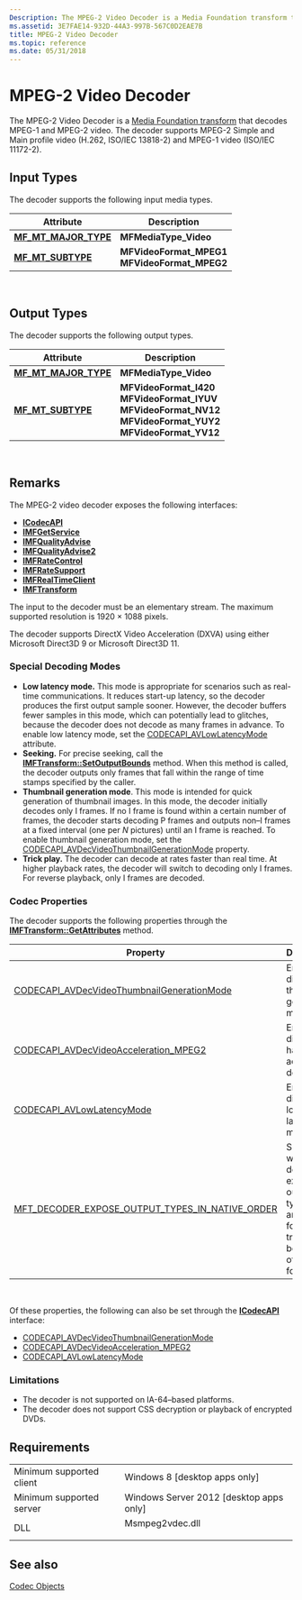 ```yaml
---
Description: The MPEG-2 Video Decoder is a Media Foundation transform that decodes MPEG-1 and MPEG-2 video.
ms.assetid: 3E7FAE14-932D-44A3-997B-567C0D2EAE7B
title: MPEG-2 Video Decoder
ms.topic: reference
ms.date: 05/31/2018
---
```


# MPEG-2 Video Decoder

The MPEG-2 Video Decoder is a [Media Foundation transform](media-foundation-transforms.md) that decodes MPEG-1 and MPEG-2 video. The decoder supports MPEG-2 Simple and Main profile video (H.262, ISO/IEC 13818-2) and MPEG-1 video (ISO/IEC 11172-2).

## Input Types

The decoder supports the following input media types.

| Attribute                                                 | Description                                                             |
|-----------------------------------------------------------|-------------------------------------------------------------------------|
| [**MF\_MT\_MAJOR\_TYPE**](mf-mt-major-type-attribute.md) | **MFMediaType\_Video**                                                  |
| [**MF\_MT\_SUBTYPE**](mf-mt-subtype-attribute.md)        | **MFVideoFormat\_MPEG1**<br/> **MFVideoFormat\_MPEG2**<br/> |



 

## Output Types

The decoder supports the following output types.

| Attribute                                                 | Description                                                                                                                                                                    |
|-----------------------------------------------------------|--------------------------------------------------------------------------------------------------------------------------------------------------------------------------------|
| [**MF\_MT\_MAJOR\_TYPE**](mf-mt-major-type-attribute.md) | **MFMediaType\_Video**                                                                                                                                                         |
| [**MF\_MT\_SUBTYPE**](mf-mt-subtype-attribute.md)        | **MFVideoFormat\_I420**<br/> **MFVideoFormat\_IYUV**<br/> **MFVideoFormat\_NV12**<br/> **MFVideoFormat\_YUY2**<br/> **MFVideoFormat\_YV12**<br/> |



 

## Remarks

The MPEG-2 video decoder exposes the following interfaces:

-   [**ICodecAPI**](https://msdn.microsoft.com/library/Dd311953(v=VS.85).aspx)
-   [**IMFGetService**](/windows/desktop/api/mfidl/nn-mfidl-imfgetservice)
-   [**IMFQualityAdvise**](/windows/desktop/api/mfidl/nn-mfidl-imfqualityadvise)
-   [**IMFQualityAdvise2**](/windows/desktop/api/mfidl/nn-mfidl-imfqualityadvise2)
-   [**IMFRateControl**](/windows/desktop/api/mfidl/nn-mfidl-imfratecontrol)
-   [**IMFRateSupport**](/windows/desktop/api/mfidl/nn-mfidl-imfratesupport)
-   [**IMFRealTimeClient**](/windows/desktop/api/mfidl/nn-mfidl-imfrealtimeclient)
-   [**IMFTransform**](/windows/desktop/api/mftransform/nn-mftransform-imftransform)

The input to the decoder must be an elementary stream. The maximum supported resolution is 1920 × 1088 pixels.

The decoder supports DirectX Video Acceleration (DXVA) using either Microsoft Direct3D 9 or Microsoft Direct3D 11.

### Special Decoding Modes

-   **Low latency mode.** This mode is appropriate for scenarios such as real-time communications. It reduces start-up latency, so the decoder produces the first output sample sooner. However, the decoder buffers fewer samples in this mode, which can potentially lead to glitches, because the decoder does not decode as many frames in advance. To enable low latency mode, set the [CODECAPI\_AVLowLatencyMode](codecapi-avlowlatencymode.md) attribute.
-   **Seeking.** For precise seeking, call the [**IMFTransform::SetOutputBounds**](/windows/desktop/api/mftransform/nf-mftransform-imftransform-setoutputbounds) method. When this method is called, the decoder outputs only frames that fall within the range of time stamps specified by the caller.
-   **Thumbnail generation mode**. This mode is intended for quick generation of thumbnail images. In this mode, the decoder initially decodes only I frames. If no I frame is found within a certain number of frames, the decoder starts decoding P frames and outputs non–I frames at a fixed interval (one per *N* pictures) until an I frame is reached. To enable thumbnail generation mode, set the [CODECAPI\_AVDecVideoThumbnailGenerationMode](https://msdn.microsoft.com/library/Dd742718(v=VS.85).aspx) property.
-   **Trick play.** The decoder can decode at rates faster than real time. At higher playback rates, the decoder will switch to decoding only I frames. For reverse playback, only I frames are decoded.

### Codec Properties

The decoder supports the following properties through the [**IMFTransform::GetAttributes**](/windows/desktop/api/mftransform/nf-mftransform-imftransform-getattributes) method.



| Property                                                                                                      | Description                                                                                                |
|---------------------------------------------------------------------------------------------------------------|------------------------------------------------------------------------------------------------------------|
| [CODECAPI\_AVDecVideoThumbnailGenerationMode](https://msdn.microsoft.com/library/Dd742718(v=VS.85).aspx)               | Enables or disables thumbnail generation mode.                                                             |
| [CODECAPI\_AVDecVideoAcceleration\_MPEG2](https://msdn.microsoft.com/library/Dd742713(v=VS.85).aspx)                        | Enables or disables hardware accelerated decoding.                                                         |
| [CODECAPI\_AVLowLatencyMode](codecapi-avlowlatencymode.md)                                                   | Enables or disables low-latency mode.                                                                      |
| [MFT\_DECODER\_EXPOSE\_OUTPUT\_TYPES\_IN\_NATIVE\_ORDER](mft-decoder-expose-output-types-in-native-order.md) | Specifies whether the decoder exposes output types that are suitable for transcoding before other formats. |



 

Of these properties, the following can also be set through the [**ICodecAPI**](https://msdn.microsoft.com/library/Dd311953(v=VS.85).aspx) interface:

-   [CODECAPI\_AVDecVideoThumbnailGenerationMode](https://msdn.microsoft.com/library/Dd742718(v=VS.85).aspx)
-   [CODECAPI\_AVDecVideoAcceleration\_MPEG2](https://msdn.microsoft.com/library/Dd742713(v=VS.85).aspx)
-   [CODECAPI\_AVLowLatencyMode](codecapi-avlowlatencymode.md)

### Limitations

-   The decoder is not supported on IA-64–based platforms.
-   The decoder does not support CSS decryption or playback of encrypted DVDs.

## Requirements



|                                     |                                                                                            |
|-------------------------------------|--------------------------------------------------------------------------------------------|
| Minimum supported client<br/> | Windows 8 \[desktop apps only\]<br/>                                                 |
| Minimum supported server<br/> | Windows Server 2012 \[desktop apps only\]<br/>                                       |
| DLL<br/>                      | <dl> <dt>Msmpeg2vdec.dll</dt> </dl> |



## See also

<dl> <dt>

[Codec Objects](codecobjects.md)
</dt> </dl>

 

 





